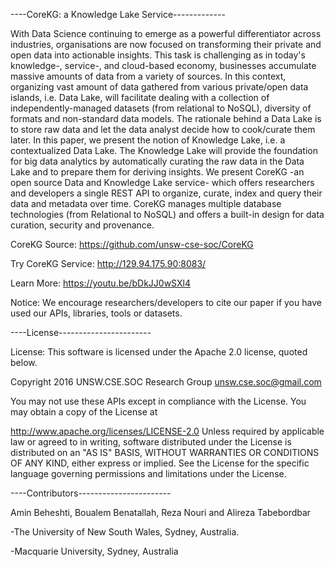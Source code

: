 ----CoreKG: a Knowledge Lake Service-------------

With Data Science continuing to emerge as a powerful differentiator across industries, organisations are now focused on transforming their private and open data into actionable insights. This task is challenging as in today's knowledge-, service-, and cloud-based economy, businesses accumulate massive amounts of data from a variety of sources.
In this context, organizing vast amount of data gathered from various private/open data islands, i.e. Data Lake, will facilitate dealing with a collection of independently-managed datasets (from relational to NoSQL), diversity of formats and non-standard data models.
The rationale behind a Data Lake is to store raw data and let the data analyst decide how to cook/curate them later. In this paper, we present the notion of Knowledge Lake, i.e. a contextualized Data Lake. The Knowledge Lake will provide the foundation for big data analytics by automatically curating the raw data in the Data Lake and to prepare them for deriving insights. We present CoreKG -an open source Data and Knowledge Lake service- which offers researchers and developers a single REST API to organize, curate, index and query their data and metadata over time. CoreKG manages multiple database technologies (from Relational to NoSQL) and offers a built-in design for data curation, security and provenance.

CoreKG Source: https://github.com/unsw-cse-soc/CoreKG

Try CoreKG Service: http://129.94.175.90:8083/

Learn More: https://youtu.be/bDkJJ0wSXl4

Notice: We encourage researchers/developers to cite our paper if you have used our APIs, libraries, tools or datasets.


----License-----------------------

License: This software is licensed under the Apache 2.0 license, quoted below.

Copyright 2016 UNSW.CSE.SOC Research Group unsw.cse.soc@gmail.com

You may not use these APIs except in compliance with the License. You may obtain a copy of the License at

http://www.apache.org/licenses/LICENSE-2.0 Unless required by applicable law or agreed to in writing, software distributed under the License is distributed on an "AS IS" BASIS, WITHOUT WARRANTIES OR CONDITIONS OF ANY KIND, either express or implied. See the License for the specific language governing permissions and limitations under the License.

----Contributors-----------------------

Amin Beheshti, Boualem Benatallah, Reza Nouri and Alireza Tabebordbar



-The University of New South Wales, Sydney, Australia.

-Macquarie University, Sydney, Australia
